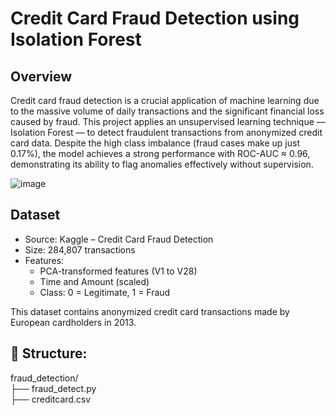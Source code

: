 # Credit Card Fraud Detection using Isolation Forest
## Overview
Credit card fraud detection is a crucial application of machine learning due to the massive volume of daily transactions and the significant financial loss caused by fraud. This project applies an unsupervised learning technique — Isolation Forest — to detect fraudulent transactions from anonymized credit card data.
Despite the high class imbalance (fraud cases make up just 0.17%), the model achieves a strong performance with ROC-AUC ≈ 0.96, demonstrating its ability to flag anomalies effectively without supervision.

![image](https://github.com/user-attachments/assets/8a698bb5-d288-4b9c-9626-1bdd3fc53db1)



## Dataset

- Source: Kaggle – Credit Card Fraud Detection
- Size: 284,807 transactions
- Features:
  - PCA-transformed features (V1 to V28)
  - Time and Amount (scaled)
  - Class: 0 = Legitimate, 1 = Fraud
    
This dataset contains anonymized credit card transactions made by European cardholders in 2013.

## 📂 Structure:
fraud_detection/<br>
├── fraud_detect.py<br>
├── creditcard.csv<br>
